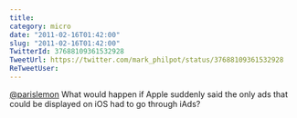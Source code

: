 ```yaml
---
title: 
category: micro
date: "2011-02-16T01:42:00"
slug: "2011-02-16T01:42:00"
TwitterId: 37688109361532928
TweetUrl: https://twitter.com/mark_philpot/status/37688109361532928
ReTweetUser: 
---
```


[@parislemon](https://twitter.com/parislemon) What would happen if Apple suddenly said the only ads that could be displayed on iOS had to go through iAds?